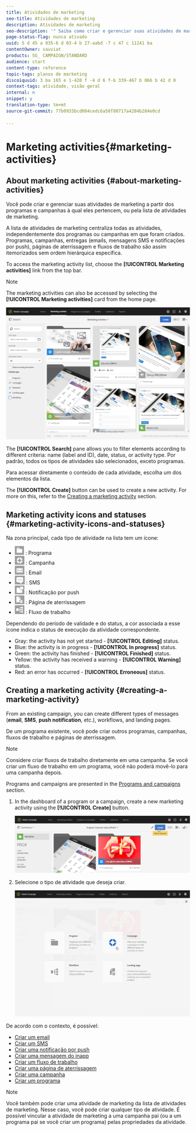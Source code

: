 ```yaml
---
title: Atividades de marketing
seo-title: Atividades de marketing
description: Atividades de marketing
seo-description: '" Saiba como criar e gerenciar suas atividades de marketing: campanhas, email, SMS e entregas de notificação por push, páginas de aterrissagem, fluxos de trabalho. Você pode projetar facilmente uma nova atividade, editar uma existente e consultar seu status e validade. "'
page-status-flag: nunca ativado
uuid: 5 d 45 a 935-6 d 03-4 b 27-aabd -7 c 47 c 11241 ba
contentOwner: sauviat
products: SG_ CAMPAIGN/STANDARD
audience: start
content-type: reference
topic-tags: planos de marketing
discoiquuid: 3 ba 165 e 1-420 f -4 d 6 f-b 339-467 b 066 b 42 d 0
context-tags: atividade, visão geral
internal: n
snippet: y
translation-type: tm+mt
source-git-commit: 77b0933bcd004cedc6a58f80717a4284b284e0cd

---
```



# Marketing activities{#marketing-activities}

## About marketing activities {#about-marketing-activities}

Você pode criar e gerenciar suas atividades de marketing a partir dos programas e campanhas à qual eles pertencem, ou pela lista de atividades de marketing.

A lista de atividades de marketing centraliza todas as atividades, independentemente dos programas ou campanhas em que foram criados. Programas, campanhas, entregas (emails, mensagens SMS e notificações por push), páginas de aterrissagem e fluxos de trabalho são assim itemorizados sem ordem hierárquica específica.

To access the marketing activity list, choose the **[!UICONTROL Marketing activities]** link from the top bar.

>[!NOTE]
>
>The marketing activities can also be accessed by selecting the **[!UICONTROL Marketing activities]** card from the home page.

![](assets/marketing_activities_1.png)

The **[!UICONTROL Search]** pane allows you to filter elements according to different criteria: name (label and ID), date, status, or activity type. Por padrão, todos os tipos de atividades são selecionados, exceto programas.

Para acessar diretamente o conteúdo de cada atividade, escolha um dos elementos da lista.

The **[!UICONTROL Create]** button can be used to create a new activity. For more on this, refer to the [Creating a marketing activity](../../start/using/marketing-activities.md#creating-a-marketing-activity) section.

## Marketing activity icons and statuses {#marketing-activity-icons-and-statuses}

Na zona principal, cada tipo de atividade na lista tem um ícone:

* ![](assets/marketing_program_icon.png) : Programa
* ![](assets/marketing_campaign_icon.png) : Campanha
* ![](assets/marketing_email_icon.png) : Email
* ![](assets/marketing_sms_icon.png) : SMS
* ![](assets/marketing_push_icon.png) : Notificação por push
* ![](assets/marketing_lp_icon.png) : Página de aterrissagem
* ![](assets/marketing_workflow_icon.png) : Fluxo de trabalho

Dependendo do período de validade e do status, a cor associada a esse ícone indica o status de execução da atividade correspondente.

* Gray: the activity has not yet started - **[!UICONTROL Editing]** status.
* Blue: the activity is in progress - **[!UICONTROL In progress]** status.
* Green: the activity has finished - **[!UICONTROL Finished]** status.
* Yellow: the activity has received a warning - **[!UICONTROL Warning]** status.
* Red: an error has occurred - **[!UICONTROL Erroneous]** status.

## Creating a marketing activity {#creating-a-marketing-activity}

From an existing campaign, you can create different types of messages (**email**, **SMS**, **push notification**, etc.), workflows, and landing pages.

De um programa existente, você pode criar outros programas, campanhas, fluxos de trabalho e páginas de aterrissagem.

>[!NOTE]
>
>Considere criar fluxos de trabalho diretamente em uma campanha. Se você criar um fluxo de trabalho em um programa, você não poderá movê-lo para uma campanha depois.

Programs and campaigns are presented in the [Programs and campaigns](../../start/using/programs-and-campaigns.md) section.

1. In the dashboard of a program or a campaign, create a new marketing activity using the **[!UICONTROL Create]** button.

   ![](assets/marketing_activiy_creation_1.png)

1. Selecione o tipo de atividade que deseja criar.

   ![](assets/marketing_activiy_creation_2.png)

De acordo com o contexto, é possível:

* [Criar um email](../../channels/using/creating-an-email.md)
* [Criar um SMS](../../channels/using/creating-an-sms-message.md)
* [Criar uma notificação por push](../../channels/using/preparing-and-sending-a-push-notification.md)
* [Criar uma mensagem do inapp](../../channels/using/about-in-app-messaging.md)
* [Criar um fluxo de trabalho](../../automating/using/building-a-workflow.md#creating-a-workflow)
* [Criar uma página de aterrissagem](../../channels/using/about-landing-pages.md)
* [Criar uma campanha](../../start/using/programs-and-campaigns.md#creating-a-campaign)
* [Criar um programa](../../start/using/programs-and-campaigns.md#creating-a-program)

>[!NOTE]
>
>Você também pode criar uma atividade de marketing da lista de atividades de marketing. Nesse caso, você pode criar qualquer tipo de atividade. É possível vincular a atividade de marketing a uma campanha pai (ou a um programa pai se você criar um programa) pelas propriedades da atividade.


